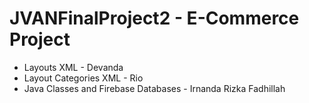 # JVANFinalProject2 - E-Commerce Project

- Layouts XML - Devanda
- Layout Categories XML - Rio
- Java Classes and Firebase Databases - Irnanda Rizka Fadhillah
